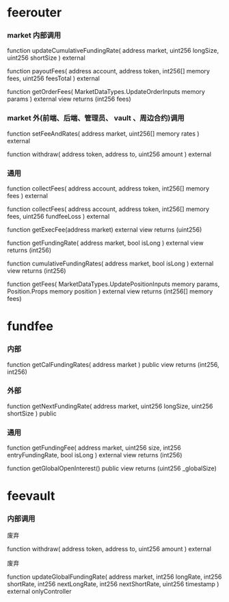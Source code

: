# feerouter

### market 内部调用

function updateCumulativeFundingRate(
address market,
uint256 longSize,
uint256 shortSize
) external

function payoutFees(
address account,
address token,
int256[] memory fees,
uint256 feesTotal
) external

function getOrderFees(
MarketDataTypes.UpdateOrderInputs memory params
) external view returns (int256 fees)

### market 外(前端、后端、管理员、 vault 、周边合约)调用

function setFeeAndRates( address market,
uint256[] memory rates
) external

function withdraw(
address token,
address to,
uint256 amount
) external

### 通用

function collectFees(
address account,
address token,
int256[] memory fees
) external

function collectFees(
address account,
address token,
int256[] memory fees,
uint256 fundfeeLoss
) external

function getExecFee(address market) external view returns (uint256)

function getFundingRate(
address market,
bool isLong
) external view returns (int256)

function cumulativeFundingRates(
address market,
bool isLong
) external view returns (int256)

function getFees(
MarketDataTypes.UpdatePositionInputs memory params,
Position.Props memory position
) external view returns (int256[] memory fees)

# fundfee

### 内部

function getCalFundingRates(
address market
) public view returns (int256, int256)

### 外部

function getNextFundingRate(
address market,
uint256 longSize,
uint256 shortSize
) public

### 通用

function getFundingFee(
address market,
uint256 size,
int256 entryFundingRate,
bool isLong
) external view returns (int256)

function getGlobalOpenInterest() public view returns (uint256 \_globalSize)

# feevault

### 内部调用

废弃

function withdraw(
address token,
address to,
uint256 amount
) external

废弃

function updateGlobalFundingRate(
address market,
int256 longRate,
int256 shortRate,
int256 nextLongRate,
int256 nextShortRate,
uint256 timestamp
) external onlyController
